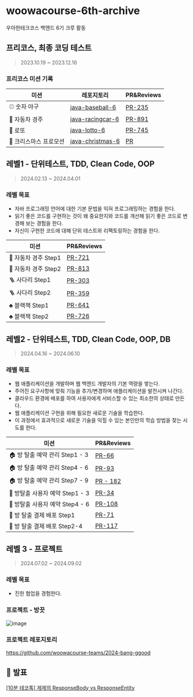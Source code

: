 # woowacourse-6th-archive
우아한테크코스 백엔드 6기 크루 활동

## 프리코스, 최종 코딩 테스트
> 2023.10.19 ~ 2023.12.16

### 프리코스 미션 기록

|미션|레포지토리|PR&Reviews|
|------|---|---|
|⚾️ 숫자 야구|[java-baseball-6](https://github.com/woowacourse-precourse/java-baseball-6)|[PR-235](https://github.com/woowacourse-precourse/java-baseball-6/pull/235)|
|🚗 자동차 경주|[java-racingcar-6](https://github.com/woowacourse-precourse/java-racingcar-6)|[PR-891](https://github.com/woowacourse-precourse/java-racingcar-6/pull/891)|
|💸 로또|[java-lotto-6](https://github.com/woowacourse-precourse/java-lotto-6)|[PR-745](https://github.com/woowacourse-precourse/java-lotto-6/pull/745)|
|🎄 크리스마스 프로모션|[java-christmas-6](https://github.com/woowacourse-precourse/java-christmas-6)|[PR](https://github.com/JINU-CHANG/java-christmas-6-JINU-CHANG/pull/3)|

## 레벨1 - 단위테스트, TDD, Clean Code, OOP
> 2024.02.13 ~ 2024.04.01

### 레벨 목표
- 자바 프로그래밍 언어에 대한 기본 문법을 익혀 프로그래밍하는 경험을 한다.
- 읽기 좋은 코드를 구현하는 것이 왜 중요한지와 코드를 개선해 읽기 좋은 코드로 변경해 보는 경험을 한다.
- 자신이 구현한 코드에 대해 단위 테스트와 리팩토링하는 경험을 한다.

|미션|PR&Reviews|
|------|---|
|🚗 자동차 경주 Step1|[PR-721](https://github.com/woowacourse/java-racingcar/pull/721)|
|🚗 자동차 경주 Step2|[PR-813](https://github.com/woowacourse/java-racingcar/pull/813)|
|🪜 사다리 Step1|[PR-303](https://github.com/woowacourse/java-ladder/pull/303)|
|🪜 사다리 Step2|[PR-359](https://github.com/woowacourse/java-ladder/pull/359)|
|♣️ 블랙잭 Step1|[PR-641](https://github.com/woowacourse/java-blackjack/pull/641)|
|♣️ 블랙잭 Step2|[PR-726](https://github.com/woowacourse/java-blackjack/pull/726)|

## 레벨2 - 단위테스트, TDD, Clean Code, OOP, DB
> 2024.04.16 ~ 2024.06.10

### 레벨 목표
- 웹 애플리케이션을 개발하며 웹 백엔드 개발자의 기본 역량을 쌓는다.
- 주어진 요구사항에 맞춰 기능을 추가/변경하며 애플리케이션을 발전시켜 나간다.
- 클라우드 환경에 배포를 하여 사용자에게 서비스할 수 있는 최소한의 상태로 만든다.
- 웹 애플리케이션 구현을 위해 필요한 새로운 기술을 학습한다.
- 이 과정에서 효과적으로 새로운 기술을 익힐 수 있는 본인만의 학습 방법을 찾는 시도를 한다.

|미션|PR&Reviews|
|------|---|
|🏠 방 탈출 예약 관리 Step1 - 3|[PR-66](https://github.com/woowacourse/spring-roomescape-admin/pull/66)|
|🏠 방 탈출 예약 관리 Step4 - 6|[PR-93](https://github.com/woowacourse/spring-roomescape-admin/pull/93)|
|🏠 방 탈출 예약 관리 Step7 - 9|[PR - 182](https://github.com/woowacourse/spring-roomescape-admin/pull/182)|
|📒 방탈출 사용자 예약 Step1 - 3|[PR-34](https://github.com/woowacourse/spring-roomescape-member/pull/34)|
|📒 방탈출 사용자 예약 Step4 - 6|[PR-108](https://github.com/woowacourse/spring-roomescape-member/pull/108)|
|💸 방 탈출 결제 배포 Step1|[PR-71](https://github.com/woowacourse/spring-roomescape-payment/pull/71)|
|💸 방 탈출 결제 배포 Step2-4|[PR-117](https://github.com/woowacourse/spring-roomescape-payment/pull/117)|

## 레벨 3 - 프로젝트
> 2024.07.02 ~ 2024.09.02

### 레벨 목표
- 진한 협업을 경험한다.

### 프로젝트 - 방끗
![image](https://github.com/user-attachments/assets/23f15a97-3528-4ce0-a9f5-1f2beb988451)

### 프로젝트 레포지토리
https://github.com/woowacourse-teams/2024-bang-ggood

## 📣 발표
[[10분 테코톡] 제제의 ResponseBody vs ResponseEntity](https://www.youtube.com/watch?v=fCgU_VFv33M&t=2s)
